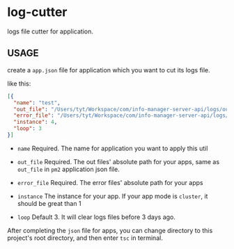 # log-cutter

logs file cutter for application.

## USAGE

create a `app.json` file for application which you want to cut its logs file.

like this: 

```json
[{
  "name": "test",
  "out_file": "/Users/tyt/Workspace/com/info-manager-server-api/logs/out.log",
  "error_file": "/Users/tyt/Workspace/com/info-manager-server-api/logs/error.log",
  "instance": 4,
  "loop": 3
}]
```

- `name` Required. The name for application you want to apply this util

- `out_file` Required. The out files' absolute path for your apps, same as `out_file` in `pm2` application json file.

- `error_file` Required. The error files' absolute path for your apps

- `instance` The instance for your app. If your app mode is `cluster`, it should be great than 1

- `loop` Default 3. It will clear logs files before 3 days ago.

After completing the `json` file for apps, you can change directory to this project's root directory, and then enter `tsc` in terminal.